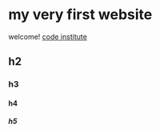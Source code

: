 # my very first website


welcome! [code institute](http://codeinstitute.net)

## h2
### h3
#### h4
##### h5